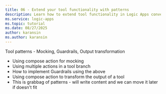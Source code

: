 ```yaml
--- 
title: 06 - Extend your tool functionality with patterns
description: Learn how to extend tool functionality in Logic Apps conversational agents using patterns such as mocking with compose actions, multi-action tool branches, guardrails, and output transformation to improve testing, safety, and formatting.
ms.service: logic-apps
ms.topic: tutorial
ms.date: 08/27/2025
author: karansin
ms.author: karansin
---
```


Tool patterns - Mocking, Guardrails, Output transformation

- Using compose action for mocking
- Using multiple actions in a tool branch
- How to implement Guardrails using the above
- Using compose action to transform the output of a tool
- This is grabbag of patterns - will write content and we can move it later if doesn't fit
